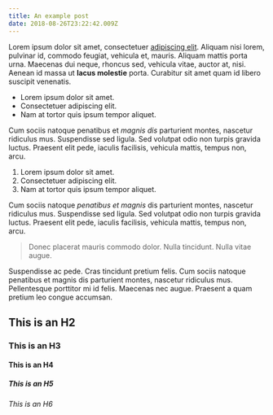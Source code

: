 ```yaml
---
title: An example post
date: 2018-08-26T23:22:42.009Z
---
```

Lorem ipsum dolor sit amet, consectetuer [adipiscing elit](http://www.google.com). Aliquam nisi lorem, pulvinar id, commodo feugiat, vehicula et, mauris. Aliquam mattis porta urna. Maecenas dui neque, rhoncus sed, vehicula vitae, auctor at, nisi. Aenean id massa ut **lacus molestie** porta. Curabitur sit amet quam id libero suscipit venenatis.

* Lorem ipsum dolor sit amet.
* Consectetuer adipiscing elit.
* Nam at tortor quis ipsum tempor aliquet.

Cum sociis natoque penatibus et *magnis dis* parturient montes, nascetur ridiculus mus. Suspendisse sed ligula. Sed volutpat odio non turpis gravida luctus. Praesent elit pede, iaculis facilisis, vehicula mattis, tempus non, arcu.

1. Lorem ipsum dolor sit amet.
2. Consectetuer adipiscing elit.
3. Nam at tortor quis ipsum tempor aliquet.

Cum sociis natoque *penatibus et magnis* dis parturient montes, nascetur ridiculus mus. Suspendisse sed ligula. Sed volutpat odio non turpis gravida luctus. Praesent elit pede, iaculis facilisis, vehicula mattis, tempus non, arcu.

> Donec placerat mauris commodo dolor. Nulla tincidunt. Nulla vitae augue.

Suspendisse ac pede. Cras tincidunt pretium felis. Cum sociis natoque penatibus et magnis dis parturient montes, nascetur ridiculus mus. Pellentesque porttitor mi id felis. Maecenas nec augue. Praesent a quam pretium leo congue accumsan.



## This is an H2

### This is an H3

#### This is an H4

##### This is an H5

###### This is an H6
